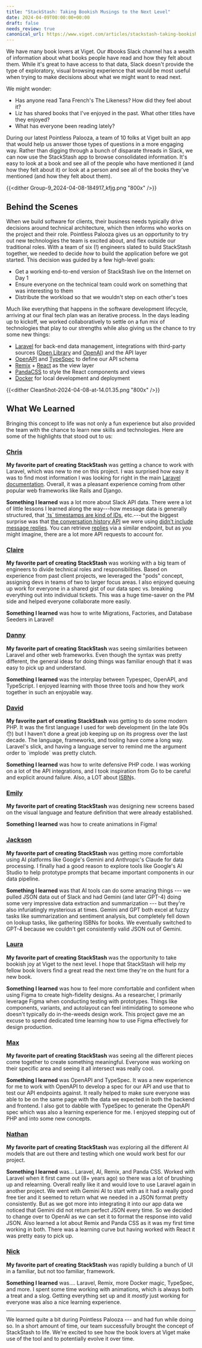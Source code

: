 ```yaml
---
title: "StackStash: Taking Bookish Musings to the Next Level"
date: 2024-04-09T00:00:00+00:00
draft: false
needs_review: true
canonical_url: https://www.viget.com/articles/stackstash-taking-bookish-musings-to-the-next-level/
---
```


We have many book lovers at Viget. Our #books Slack channel has a wealth
of information about what books people have read and how they felt about
them. While it's great to have access to that data, Slack doesn't
provide the type of exploratory, visual browsing experience that would
be most useful when trying to make decisions about what we might want to
read next.

We might wonder:

-   Has anyone read Tana French's The Likeness? How did they feel about
    it? 
-   Liz has shared books that I've enjoyed in the past. What other
    titles have they enjoyed?
-   What has everyone been reading lately?

During our latest Pointless Palooza, a team of 10 folks at Viget built
an app that would help us answer those types of questions in a more
engaging way. Rather than digging through a bunch of disparate threads
in Slack, we can now use the StackStash app to browse consolidated
information. It's easy to look at a book and see all of the people who
have mentioned it (and how they felt about it) or look at a person and
see all of the books they've mentioned (and how they felt about them).

{{<dither Group-9_2024-04-08-184917_kfjg.png "800x" />}}

## Behind the Scenes

When we build software for clients, their business needs typically drive
decisions around technical architecture, which then informs who works on
the project and their role. Pointless Palooza gives us an opportunity to
try out new technologies the team is excited about, and flex outside our
traditional roles. With a team of six (!) engineers slated to build
StackStash together, we needed to decide *how* to build the application
before we got started. This decision was guided by a few high-level
goals: 

-   Get a working end-to-end version of StackStash live on the Internet
    on Day 1 
-   Ensure everyone on the technical team could work on something that
    was interesting to them
-   Distribute the workload so that we wouldn't step on each other's
    toes 

Much like everything that happens in the software development lifecycle,
arriving at our final tech plan was an iterative process. In the days
leading up to kickoff, we worked collaboratively to settle on a fun mix
of technologies that play to our strengths while also giving us the
chance to try some new things: 

-   [Laravel](https://laravel.com/) for back-end data management,
    integrations with third-party sources ([Open
    Library](https://openlibrary.org/developers/api) and
    [OpenAI](https://openai.com/)) and the API layer  
-   [OpenAPI](https://www.openapis.org/) and
    [TypeSpec](https://typespec.io/docs/getting-started/getting-started-http)
    to define our API schema  
-   [Remix](https://remix.run/) + [React](https://react.dev/) as the
    view layer 
-   [PandaCSS](https://panda-css.com/) to style the React components and
    views 
-   [Docker](https://www.docker.com/) for local development and
    deployment

{{<dither CleanShot-2024-04-08-at-14.01.35.png "800x" />}}

## What We Learned

Bringing this concept to life was not only a fun experience but also
provided the team with the chance to learn new skills and technologies.
Here are some of the highlights that stood out to us:

### [Chris](https://www.viget.com/about/team/cmanning/)

**My favorite part of creating StackStash** was getting a chance to work
with Laravel, which was new to me on this project. I was surprised how
easy it was to find most information I was looking for right in the
main [Laravel documentation](https://laravel.com/docs/11.x). Overall, it
was a pleasant experience coming from other popular web frameworks like
Rails and Django.

**Something I learned** was a lot more about Slack API data. There were
a lot of little lessons I learned along the way---how message data is
generally structured, that [\`ts\` timestamps are kind of
IDs](https://api.slack.com/messaging/retrieving#:~:text=field.-,The,value%20is%20essentially%20the%20ID%20of%20the%20message,-%2C%20guaranteed%20unique%20within),
etc.---but the biggest surprise was that [the conversation history
API](https://api.slack.com/methods/conversations.history) we were
using [didn't include message
replies](https://www.bakejam.com/slacks-conversationshistory-api-ignores-replies/).
You can
retrieve [replies](https://api.slack.com/methods/conversations.replies)
via a similar endpoint, but as you might imagine, there are a lot more
API requests to account for.

### [Claire](https://www.viget.com/about/team/catwell/)

**My favorite part of creating StackStash** was working with a big team
of engineers to divide technical roles and responsibilities. Based on
experience from past client projects, we leveraged the "pods" concept,
assigning devs in teams of two to larger focus areas. I also enjoyed
queuing up work for everyone in a shared gist of our data spec vs.
breaking everything out into individual tickets. This was a huge
time-saver on the PM side and helped everyone collaborate more easily. 

**Something I learned** was how to write Migrations, Factories, and
Database Seeders in Laravel! 

### [Danny](https://www.viget.com/about/team/dbrown/)

**My favorite part of creating StackStash** was seeing similarities
between Laravel and other web frameworks. Even though the syntax was
pretty different, the general ideas for doing things was familiar enough
that it was easy to pick up and understand.

**Something I learned** was the interplay between Typespec, OpenAPI, and
TypeScript. I enjoyed learning with those three tools and how they work
together in such an enjoyable way. 

### [David](https://www.viget.com/about/team/deisinger/)

**My favorite part of creating StackStash** was getting to do some
modern PHP. It was the first language I used for web development (in the
late 90s 😯) but I haven't done a great job keeping up on its progress
over the last decade. The language, frameworks, and tooling have come a
long way. Laravel's slick, and having a language server to remind me the
argument order to \`implode\` was pretty clutch.  

**Something I learned** was how to write defensive PHP code. I was
working on a lot of the API integrations, and I took inspiration from Go
to be careful and explicit around failure. Also, a LOT
about [ISBN](https://en.wikipedia.org/wiki/ISBN)s.

### [Emily](https://www.viget.com/about/team/emcdonald/)

**My favorite part of creating StackStash** was designing new screens
based on the visual language and feature definition that were already
established. 

**Something I learned** was how to create animations in Figma! 

### [Jackson](https://www.viget.com/about/team/jfox/)

**My favorite part of creating StackStash** was getting more comfortable
using AI platforms like Google's Gemini and Anthropic's Claude for data
processing. I finally had a good reason to explore tools like Google's
AI Studio to help prototype prompts that became important components in
our data pipeline.

**Something I learned** was that AI tools can do some amazing things ---
we pulled JSON data out of Slack and had Gemini (and later GPT-4) doing
some very impressive data extraction and summarization --- but they're
also infuriatingly mysterious at times. Gemini and GPT both excel at
fuzzy tasks like summarization and sentiment analysis, but completely
fell down on lookup tasks, like gathering ISBNs for books. We eventually
switched to GPT-4 because we couldn't get consistently valid JSON out of
Gemini.

### [Laura](https://www.viget.com/about/team/lsweltz/)

**My favorite part of creating StackStash** was the opportunity to take
bookish joy at Viget to the next level. I hope that StackStash will help
my fellow book lovers find a great read the next time they're on the
hunt for a new book.

**Something I learned** was how to feel more comfortable and confident
when using Figma to create high-fidelity designs. As a researcher, I
primarily leverage Figma when conducting testing with prototypes. Things
like components, variants, and autolayout can feel intimidating to
someone who doesn't typically do in-the-weeds design work. This project
gave me an excuse to spend dedicated time learning how to use Figma
effectively for design production. 

### [Max](https://www.viget.com/about/team/mmyers/)

**My favorite part of creating StackStash** was seeing all the different
pieces come together to create something meaningful. Everyone was
working on their specific area and seeing it all intersect was really
cool.

**Something I learned** was OpenAPI and TypeSpec. It was a new
experience for me to work with OpenAPI to develop a spec for our API and
use that to test our API endpoints against. It really helped to make
sure everyone was able to be on the same page with the data we expected
in both the backend and frontend. I also got to dabble with TypeSpec to
generate the OpenAPI spec which was also a learning experience for me. I
enjoyed stepping out of PHP and into some new concepts.

### [Nathan](https://www.viget.com/about/team/nschmidt/)

**My favorite part of creating StackStash** was exploring all the
different AI models that are out there and testing which one would work
best for our project. 

**Something I learned** was... Laravel, AI, Remix, and Panda CSS. Worked
with Laravel when it first came out (8+ years ago) so there was a lot of
brushing up and relearning. Overall really like it and would love to use
Laravel again in another project. We went with Gemini AI to start with
as it had a really good free tier and it seemed to return what we needed
in a JSON format pretty consistently. But as we got more into
integrating it into our app data we noticed that Gemini did not return
perfect JSON every time. So we decided to change over to OpenAI as we
can set it to format the response into valid JSON. Also learned a lot
about Remix and Panda CSS as it was my first time working in both. There
was a learning curve but having worked with React it was pretty easy to
pick up. 

### [Nick](https://www.viget.com/about/team/ntelsan/)

**My favorite part of creating StackStash** was rapidly building a bunch
of UI in a familiar, but not too familiar, framework.

**Something I learned** was.... Laravel, Remix, more Docker magic,
TypeSpec, and more. I spent some time working with animations, which is
always both a treat and a slog. Getting everything set up and
it *mostly* just working for everyone was also a nice learning
experience.

------------------------------------------------------------------------

We learned quite a bit during Pointless Palooza --- and had fun while
doing so. In a short amount of time, our team successfully brought the
concept of StackStash to life. We're excited to see how the book lovers
at Viget make use of the tool and to potentially evolve it over time.
